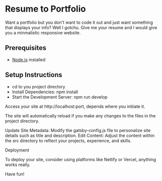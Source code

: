 # Resume to Portfolio

Want a portfolio but you don't want to code it out and just want something that displays your info?
Well I gotchu. Give me your resume and I would give you a minmalistic responsive website.

## Prerequisites

- [Node.js](https://nodejs.org/) installed

## Setup Instructions

- cd to you project directory
- Install Dependencies:
npm install
- Start the Development Server:
npm run develop

Access your site at http://localhost:port, depends where you intiiate it. 


The site will automatically reload if you make any changes to the files in the project directory.


Update Site Metadata: Modify the gatsby-config.js file to personalize site details such as title and description.
Edit Content: Adjust the content within the src directory to reflect your projects, experience, and skills.

Deployment

To deploy your site, consider using platforms like Netlify or Vercel, anything works really.

Have fun!